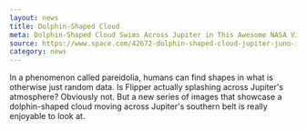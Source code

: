 ```yaml
---
layout: news
title: Dolphin-Shaped Cloud
meta: Dolphin-Shaped Cloud Swims Across Jupiter in This Awesome NASA View
source: https://www.space.com/42672-dolphin-shaped-cloud-jupiter-juno-images.html
category: news
---
```


<p>In a phenomenon called pareidolia, humans can find shapes in what is otherwise just random data. Is Flipper actually splashing across Jupiter's atmosphere? Obviously not. But a new series of images that showcase a dolphin-shaped cloud moving across Jupiter's southern belt is really enjoyable to look at.</p>
